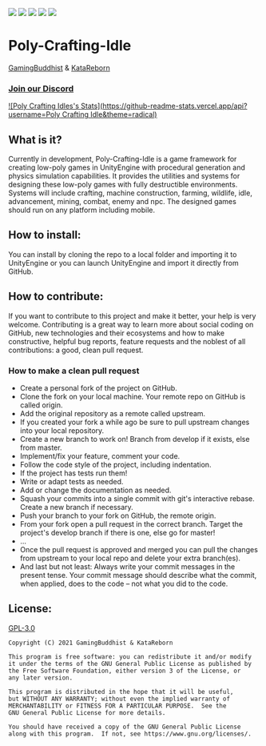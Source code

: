 ![](https://img.shields.io/badge/Build-In%20Development-orange)
![](https://img.shields.io/github/v/release/KataReborn267/Poly-Crafting-Idle?include_prereleases)
![](https://img.shields.io/github/forks/KataReborn267/Poly-Crafting-Idle)
![](https://img.shields.io/discord/900536889935822928)
![](https://img.shields.io/github/license/KataReborn267/Poly-Crafting-Idle)

# Poly-Crafting-Idle
[GamingBuddhist](https://github.com/gamingbuddhist) &
[KataReborn](https://github.com/KataReborn267)

### [Join our Discord](https://discord.gg/sJmhkpECmM)

[![Poly Crafting Idles's Stats](https://github-readme-stats.vercel.app/api?username=Poly Crafting Idle&theme=radical)](https://github.com/KataReborn267/Poly-Crafting-Idle)


## What is it?
Currently in development, Poly-Crafting-Idle is a game framework for creating low-poly games in UnityEngine with procedural
generation and physics simulation capabilities. It provides the utilities and systems for designing these low-poly
games with fully destructible environments. Systems will include crafting, machine construction, farming, wildlife,
idle, advancement, mining, combat, enemy and npc. The designed games should run on any platform including mobile.

## How to install:
You can install by cloning the repo to a local folder and importing it to UnityEngine or you can launch UnityEngine and 
import it directly from GitHub. 

## How to contribute:
If you want to contribute to this project and make it better, your help is very welcome. Contributing is a great way 
to learn more about social coding on GitHub, new technologies and their ecosystems and how to make constructive, 
helpful bug reports, feature requests and the noblest of all contributions: a good, clean pull request.

### How to make a clean pull request
- Create a personal fork of the project on GitHub.
- Clone the fork on your local machine. Your remote repo on GitHub is called origin.
- Add the original repository as a remote called upstream.
- If you created your fork a while ago be sure to pull upstream changes into your local repository.
- Create a new branch to work on! Branch from develop if it exists, else from master.
- Implement/fix your feature, comment your code.
- Follow the code style of the project, including indentation.
- If the project has tests run them!
- Write or adapt tests as needed.
- Add or change the documentation as needed.
- Squash your commits into a single commit with git's interactive rebase. Create a new branch if necessary.
- Push your branch to your fork on GitHub, the remote origin.
- From your fork open a pull request in the correct branch. Target the project's develop branch if there is one, else 
go for master!
- ...
- Once the pull request is approved and merged you can pull the changes from upstream to your local repo and delete your 
extra branch(es).
- And last but not least: Always write your commit messages in the present tense. Your commit message should describe 
what the commit, when applied, does to the code – not what you did to the code.

## License:
[GPL-3.0](https://www.gnu.org/licenses/gpl-3.0.en.html)

    Copyright (C) 2021 GamingBuddhist & KataReborn

    This program is free software: you can redistribute it and/or modify
    it under the terms of the GNU General Public License as published by
    the Free Software Foundation, either version 3 of the License, or
    any later version.

    This program is distributed in the hope that it will be useful,
    but WITHOUT ANY WARRANTY; without even the implied warranty of
    MERCHANTABILITY or FITNESS FOR A PARTICULAR PURPOSE.  See the
    GNU General Public License for more details.

    You should have received a copy of the GNU General Public License
    along with this program.  If not, see https://www.gnu.org/licenses/. 
